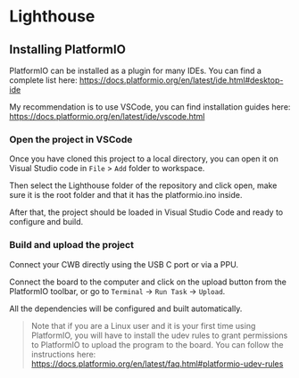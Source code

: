 # Lighthouse


## Installing PlatformIO

PlatformIO can be installed as a plugin for many IDEs. You can find a complete list here: https://docs.platformio.org/en/latest/ide.html#desktop-ide

My recommendation is to use VSCode, you can find installation guides here:  https://docs.platformio.org/en/latest/ide/vscode.html

### Open the project in VSCode

Once you have cloned this project to a local directory, you can open it on Visual Studio code in ```File``` > ```Add``` folder to workspace.

Then select the Lighthouse folder of the repository and click open, make sure it is the root folder and that it has the platformio.ino inside.

After that, the project should be loaded in Visual Studio Code and ready to configure and build. 

### Build and upload the project

Connect your CWB directly using the USB C port or via a PPU.

Connect the board to the computer and click on the upload button from the PlatformIO toolbar, or go to ```Terminal``` -> ```Run Task``` -> ```Upload```.

All the dependencies will be configured and built automatically.

> Note that if you are a Linux user and it is your first time using PlatformIO, you will have to install the udev rules to grant permissions to PlatformIO to upload the program to the board. You can follow the instructions here: https://docs.platformio.org/en/latest/faq.html#platformio-udev-rules
